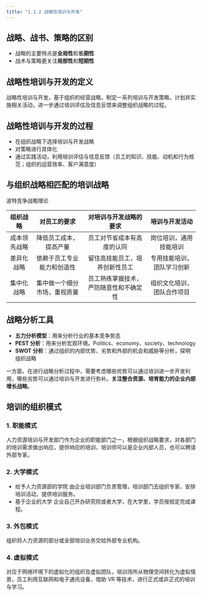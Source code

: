 ```yaml
---
title: "1.1.2 战略性培训与开发"
---
```

## 战略、战书、策略的区别
- 战略的主要特点是**全局性**和**长期性**
- 战术与策略更关注**局部性**和**短期性**
## 战略性培训与开发的定义
战略性培训与开发，基于组织的经营战略，制定一系列培训与开发策略，计划并实施相关活动，进一步通过培训评估及信息反馈来调整组织战略的过程。
## 战略性培训与开发的过程
- 在组织战略下选择培训与开发战略
- 对策略进行具体化
- 通过实践活动，利用培训评估与信息反馈（员工的知识、技能、动机和行为规范；组织的运营效率、客户满意度）
## 与组织战略相匹配的培训战略
波特竞争战略理论

|组织战略|对员工的要求|对培训与开发战略的要求|培训与开发活动|
|:---:|:---:|:---:|:---:|
|成本领先战略|降低员工成本，提高产量|员工对节省成本有高度的认同|岗位培训，通用技能培训|
|差异化战略|依赖于员工专业能力和创造性|留住高技能员工，培养创新性员工|专用技能培训，团队学习创新|
|集中化战略|集中做一个细分市场，重视质量|员工熟练掌握技术，严防随意性和不确定性|组织文化培训，团队合作项目|
## 战略分析工具
- **五力分析模型**：用来分析行业的基本竞争势态
- **PEST 分析**：用来分析宏观环境。Politics、economy、society、technology
- **SWOT 分析**：通过组织的内部优势、劣势和外部的机会和威胁等分析，探明组织战略

一方面，在进行战略分析过程中，需要考虑哪些优势可以通过培训进一步开发利用，哪些劣势可以通过培训与开发进行弥补。**关注整合资源、培育能力的企业内部增长战略**。
## 培训的组织模式
### 1. 职能模式
人力资源培训与开发部门作为企业的职能部门之一，根据组织战略要求，对各部门的培训需求做出响应，提供响应的培训，培训师可以是企业内部人员，也可以聘请外部专家。
### 2. 大学模式
- 给予人力资源部的学院
  由企业培训部门负责管理，培训部门去组织专家、安排培训活动，提供培训服务。
- 基于企业的大学
  企业自己开办研究院或者大学，在大学里，学员按规定完成课程。
### 3. 外包模式
组织将人力资源的部分或全部培训业务交给外部专业机构。
### 4. 虚拟模式
对应于网络环境下的虚拟化的组织及虚拟团队，培训场所从物理空间转化为虚拟情景，员工利用互联网和电子通讯设备，借助 VR 等技术，进行正式或非正式的培训与学习。